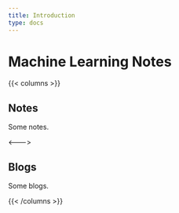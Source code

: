 ```yaml
---
title: Introduction
type: docs
---
```


# Machine Learning Notes

{{< columns >}}

## Notes

Some notes.

<--->

## Blogs

Some blogs.

{{< /columns >}}
